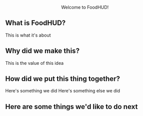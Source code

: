 <p align="center"> Welcome to FoodHUD! </p>

## What is FoodHUD?
This is what it's about

## Why did we make this?
This is the value of this idea

## How did we put this thing together?
Here's something we did
Here's something else we did

## Here are some things we'd like to do next
